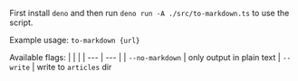 First install `deno` and then run `deno run -A ./src/to-markdown.ts` to use the script.

Example usage:
`to-markdown {url}`

Available flags:
|     |     |
| --- | --- |
| `--no-markdown` | only output in plain text
| `--write` | write to `articles` dir


